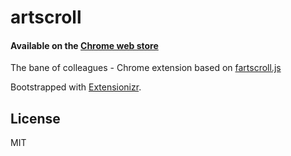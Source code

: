 # artscroll

#### Available on the [Chrome web store](https://chrome.google.com/webstore/detail/artscroll/aleccjpdgapbpljpcepdlgjegkfkofhj?hl=nl&gl=NL)

The bane of colleagues - Chrome extension based on [fartscroll.js](https://github.com/theonion/fartscroll.js)

Bootstrapped with [Extensionizr](http://extensionizr.com).

## License
MIT
